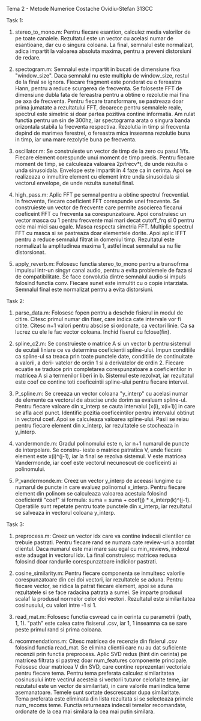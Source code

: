 Tema 2 - Metode Numerice
Costache Ovidiu-Stefan 313CC

Task 1:

1) stereo_to_mono.m:
Pentru fiecare esantion, calculez media valorilor de pe toate canalele.
Rezultatul este un vector cu acelasi numar de esantioane, dar cu o singura
coloana. La final, semnalul este normalizat, adica impartit la valoarea
absoluta maxima, pentru a preveni distorsiuni de redare.

2) spectogram.m:
Semnalul este impartit in bucati de dimensiune fixa "window_size". Daca
semnalul nu este multiplu de window_size, restul de la final se ignora.
Fiecare fragment este ponderat cu o fereastra Hann, pentru a reduce scurgerea
de frecventa. Se foloseste FFT de dimensiune dubla fata de fereastra pentru a
obtine o rezolutie mai fina pe axa de frecventa. Pentru fiecare transformare,
se pastreaza doar prima jumatate a rezultatului FFT, deoarece pentru semnalele
reale, spectrul este simetric si doar partea pozitiva contine informatia.
Am rulat functia pentru un sin de 300hz, iar spectograma arata o singura banda
orizontala stabila la frecventa respectiva. Rezolutia in timp si frecventa
depind de marimea ferestrei, o fereastra mica inseamna rezolutie buna in timp,
iar una mare rezolytie buna pe frecventa.

3) oscillator.m:
Se construieste un vector de timp de la zero cu pasul 1/fs. Fiecare element
corespunde unui moment de timp precis. Pentru fiecare moment de timp, se
calculeaza valoarea 2*pi*frecv*t, de unde rezulta o unda sinusoidala.
Envelope este impartit in 4 faze ca in cerinta. Apoi se realizeaza o inmultire
element cu element intre unda sinusoidala si vectorul envelope, de unde rezulta
sunetul final.

4) high_pass.m:
Aplic FFT pe semnal pentru a obtine spectrul frecvential. In frecventa, fiecare
coeficient FFT corespunde unei frecvente. Se construieste un vector de frecvente
care permite asocierea fiecarui coeficeint FFT cu frecventa sa corespunzatoare.
Apoi construiesc un vector masca cu 1 pentru frecvente mai mari decat
cutoff_frq si 0 pentru cele mai mici sau egale. Masca respecta simetria FFT.
Multiplic spectrul FFT cu masca si se pastreaza doar elementele dorite.
Apoi aplic IFFT pentru a reduce semnalul filtrat in domeniul timp. Rezultatul
este normalizat la amplitudinea maxima 1, astfel incat semnalul sa nu fie
distorsionat.

5) apply_reverb.m:
Folosesc functia stereo_to_mono pentru a transofrma impulsul intr-un singyr
canal audio, pentru a evita problemele de faza si de compatibilitate.
Se face convolutia dintre semnalul audio si impuls folosind functia conv.
Fiecare sunet este inmultit cu o copie intarziata. Semnalul final este
normalizat pentru a evita distorsiuni.

Task 2:

1) parse_data.m:
Folosesc fopen pentru a deschde fisierul in modul de citire. Citesc primul
numar din fiser, care indica cate intervale vor fi citite. Citesc n+1 valori
pentru abscise si ordonate, ca vectori linie. Ca sa lucrez cu ele le fac vector
coloana. Inchid fiserul cu fclose(fin).

2) spline_c2.m:
Se construieste o matrice A si un vector b pentru sistemul de ecutaii liniare
ce va determina coeficientii spline-ului. Impun conditiile ca spline-ul sa
treaca prin toate punctele date, conditiile de continuitate a valorii, a deri-
vatelor de ordin 1 si a derivatelor de ordin 2. Fiecare ecuatie se traduce prin
completarea corespunzatoare a coeficientilor in matricea A si a termenilor
liberi in b. Sistemul este rezolvat, iar rezultatul este coef ce contine toti
coeficeintii spline-ului pentru fiecare interval.

3) P_spline.m:
Se creeaza un vector coloana "y_interp" cu acelasi numar de elemente ca vectorul
de abscise unde dorim sa evaluam spline-ul. Pentru fiecare valoare din x_interp
se cauta intervalul [x(i), x(i+1)] in care se afla acel punct. Identific pozitia
coeficeintilor pentru intervalul obtinut in vectorul coef. Apoi se calculeaza
valoarea spline-ului. Pasii se reiau pentru fiecare element din x_interp, iar
rezultatele se stocheaza in y_interp.

4) vandermonde.m:
Gradul polinomului este n, iar n+1 numarul de puncte de interpolare. Se constru-
ieste o matrice patratica V, unde fiecare element este x(i)^(j-1), iar la final
se rezolva sistemul. V este matricea Vandermonde, iar coef este vectorul
necunoscut de coeficeinti ai polinomului.

5) P_vandermonde.m:
Creez un vector y_interp de aceeasi lungime cu numarul de puncte in care evaluez
polinomul x_interp. Pentru fiecare element din polinom se calculeaza valoarea
acestuia folosind coeficientii "coef" si formula:
suma = suma + coef(j) * x_interp(k)^(j-1). Operatiile sunt repetate pentru toate
punctele din x_interp, iar rezultatul se salveaza in vectorul coloana y_interp.

Task 3:

1) preprocess.m:
Creez un vector idx care va contine indecsii clientilor ce trebuie pastrati.
Pentru fiecare rand se numara cate review-uri a acordat clientul. Daca numarul
este mai mare sau egal cu min_reviews, indexul este adaugat in vectorul idx.
La final construiesc matricea redusa folosind doar randurile corespunzatoare
indicilor pastrati.

2) cosine_similarity.m:
Pentru fiecare componenta se inmultesc valorile corespunzatoare din cei doi
vectori, iar rezultatele se aduna. Pentru fiecare vector, se ridica la patrat
fiecare element, apoi se aduna rezultatele si se face radacina patrata a sumei.
Se imparte produsul scalaf la produsul normelor celor doi vectori. Rezultatul
este similaritatea cosinusului, cu valori intre -1 si 1.

3) read_mat.m:
Folosesc functia csvread ca in cerinta cu parametrii (path, 1, 1). "path" este
calea catre fisiserul .csv, iar 1, 1 inseamna ca se sare peste primul rand si
prima coloana.

4) recommendations.m:
Citesc matricea de recenzie din fisierul .csv folosind functia read_mat. Se
elimina clientii care nu au dat suficiente recenzii prin functia preprocess.
Aplic SVD redus (hint din cerinta) pe matricea filtrata si pastrez doar
num_features componente principale. Folosesc doar matricea V din SVD, care
contine reprezentari vectoriale pentru fiecare tema. Pentru tema preferata
calculez similaritatea cosinusului intre vectirul acesteia si vectorii tuturor
celorlalte teme, iar rezutatul este un vector de similaritati, in care valorile
mari indica teme asemanatoare. Temele sunt sortate descrescator dupa
similaritate. Tema preferata este eliminata din lista rezultata si se selecteaza
primele num_recoms teme. Functia returneaza indecsii temelor recomandate,
ordonate de la cea mai similara la cea mai putin similara.
